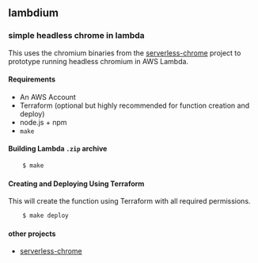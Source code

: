 ## lambdium
### simple headless chrome in lambda

This uses the chromium binaries from the [serverless-chrome](https://github.com/adieuadieu/serverless-chrome) project to prototype running headless chromium in AWS Lambda. 

#### Requirements

* An AWS Account
* Terraform (optional but highly recommended for function creation and deploy)
* node.js + npm
* `make`

#### Building Lambda `.zip` archive

```sh
    $ make
```

#### Creating and Deploying Using Terraform

This will create the function using Terraform with all required permissions.

```sh
    $ make deploy
```

#### other projects
* [serverless-chrome](https://github.com/adieuadieu/serverless-chrome)


